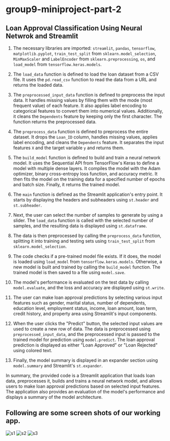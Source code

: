 # group9-miniproject-part-2

## Loan Approval Classification Using Neural Netwrok and Streamlit

1. The necessary libraries are imported: `streamlit`, `pandas`, `tensorflow`, `matplotlib.pyplot`, `train_test_split` from `sklearn.model_selection`, `MinMaxScaler` and `LabelEncoder` from `sklearn.preprocessing`, `os`, and `load_model` from `tensorflow.keras.models`.

2. The `load_data` function is defined to load the loan dataset from a CSV file. It uses the `pd.read_csv` function to read the data from a URL and returns the loaded data.

3. The `preprocessed_input_data` function is defined to preprocess the input data. It handles missing values by filling them with the mode (most frequent value) of each feature. It also applies label encoding to categorical features to convert them into numerical values. Additionally, it cleans the `Dependents` feature by keeping only the first character. The function returns the preprocessed data.

4. The `preprocess_data` function is defined to preprocess the entire dataset. It drops the `Loan_ID` column, handles missing values, applies label encoding, and cleans the `Dependents` feature. It separates the input features `X` and the target variable `y` and returns them.

5. The `build_model` function is defined to build and train a neural network model. It uses the Sequential API from TensorFlow's Keras to define a model with multiple dense layers. It compiles the model with the Adam optimizer, binary cross-entropy loss function, and accuracy metric. It then fits the model on the training data for a specified number of epochs and batch size. Finally, it returns the trained model.

6. The `main` function is defined as the Streamlit application's entry point. It starts by displaying the headers and subheaders using `st.header` and `st.subheader`.

7. Next, the user can select the number of samples to generate by using a slider. The `load_data` function is called with the selected number of samples, and the resulting data is displayed using `st.dataframe`.

8. The data is then preprocessed by calling the `preprocess_data` function, splitting it into training and testing sets using `train_test_split` from `sklearn.model_selection`.

9. The code checks if a pre-trained model file exists. If it does, the model is loaded using `load_model` from `tensorflow.keras.models`. Otherwise, a new model is built and trained by calling the `build_model` function. The trained model is then saved to a file using `model.save`.

10. The model's performance is evaluated on the test data by calling `model.evaluate`, and the loss and accuracy are displayed using `st.write`.

11. The user can make loan approval predictions by selecting various input features such as gender, marital status, number of dependents, education level, employment status, income, loan amount, loan term, credit history, and property area using Streamlit's input components.

12. When the user clicks the "Predict" button, the selected input values are used to create a new row of data. The data is preprocessed using `preprocessed_input_data`, and the preprocessed input is passed to the trained model for prediction using `model.predict`. The loan approval prediction is displayed as either "Loan Approved" or "Loan Rejected" using colored text.

13. Finally, the model summary is displayed in an expander section using `model.summary` and Streamlit's `st.expander`.

In summary, the provided code is a Streamlit application that loads loan data, preprocesses it, builds and trains a neural network model, and allows users to make loan approval predictions based on selected input features. The application also provides an evaluation of the model's performance and displays a summary of the model architecture.


## Following are some screen shots of our working app.
![s1](https://github.com/prakharninja0927/group9-miniproject-part-2/assets/70143550/5ea6f7b0-fdbc-4d53-93b4-2ad33a2c81e1)
![s2](https://github.com/prakharninja0927/group9-miniproject-part-2/assets/70143550/5c8ee1aa-dd77-4a39-8dbd-7d7c48aa5136)
![s3](https://github.com/prakharninja0927/group9-miniproject-part-2/assets/70143550/d16389d4-945f-4dd9-a521-07a571f59b22)
